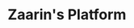 ---
mission_id: zaarin
editorsChoice:
title: "Zaarin's Platform"
authors: 
    - "Alex Epshteyn"
date:
filename: 
description: "The fool traitor, Admiral Zaarin, has the TIE Defender Plans and Specifications in his possession. We have been able to obtain one of his clearance codes. You will go aboard his space research platform, and obtain the T/D plans by any means necessary."
cover: "zaarin.png"
levelReplaced:	SECBASE
difficulty: no
bm:	no
fme: no
wax: yes
three_do: yes
voc: no
gmd: no
vue: no
lfd: no
base: "New level from scratch" 
editors: "WDFUSE"

---